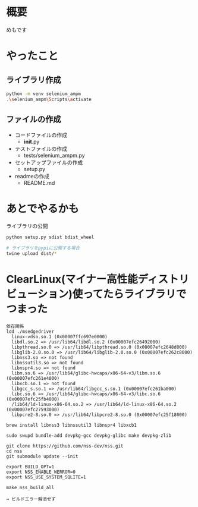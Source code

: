 # 概要

めもです

# やったこと

## ライブラリ作成

```sh
python -m venv selenium_ampm
.\selenium_ampm\Scripts\activate
```

## ファイルの作成

- コードファイルの作成
  - __init__.py
- テストファイルの作成
  - tests/selenium_ampm.py
- セットアップファイルの作成
  - setup.py
- readmeの作成
  - README.md


# あとでやるかも

ライブラリの公開

```sh
python setup.py sdist bdist_wheel

# ライブラリをpypiに公開する場合
twine upload dist/*
```

# ClearLinux(マイナー高性能ディストリビューション)使ってたらライブラリでつまった

```
依存関係
ldd ./msedgedriver 
  linux-vdso.so.1 (0x00007ffc697e0000)
  libdl.so.2 => /usr/lib64/libdl.so.2 (0x00007efc26492000)
  libpthread.so.0 => /usr/lib64/libpthread.so.0 (0x00007efc2648d000)
  libglib-2.0.so.0 => /usr/lib64/libglib-2.0.so.0 (0x00007efc262c8000)
  libnss3.so => not found
  libnssutil3.so => not found
  libnspr4.so => not found
  libm.so.6 => /usr/lib64/glibc-hwcaps/x86-64-v3/libm.so.6 (0x00007efc261e4000)
  libxcb.so.1 => not found
  libgcc_s.so.1 => /usr/lib64/libgcc_s.so.1 (0x00007efc261ba000)
  libc.so.6 => /usr/lib64/glibc-hwcaps/x86-64-v3/libc.so.6 (0x00007efc25fb4000)
  /lib64/ld-linux-x86-64.so.2 => /usr/lib64/ld-linux-x86-64.so.2 (0x00007efc27593000)
  libpcre2-8.so.0 => /usr/lib64/libpcre2-8.so.0 (0x00007efc25f18000)
```

```
brew install libnss3 libnssutil3 libnspr4 libxcb1

sudo swupd bundle-add devpkg-gcc devpkg-glibc make devpkg-zlib

git clone https://github.com/nss-dev/nss.git
cd nss
git submodule update --init

export BUILD_OPT=1
export NSS_ENABLE_WERROR=0
export NSS_USE_SYSTEM_SQLITE=1

make nss_build_all

→ ビルドエラー解消せず

```
